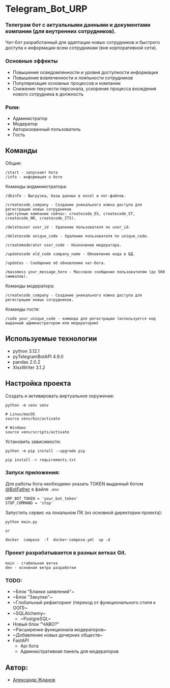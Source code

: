 # Telegram_Bot_URP
### Телеграм бот с актуальными данными и документами компании (для внутренних сотрудников).

Чат-бот разработанный для адаптации новых сотрудников и быстрого доступа к информации всем сотрудникам (вне корпоративной сети).

### Основные эффекты
- Повышение осведомленности и уровня доступности информации
- Повышение вовлеченности и лояльности сотрудников
- Популяризация основных процессов и компании
- Снижение текучести персонала, ускорение процесса вхождения нового сотрудника в должность

### Роли:
- Администратор
- Модератор
- Авторизованный пользователь
- Гость

## Команды
Общие:
```
/start - запускает бота
/info - информация о боте
```

Команды андминистратора:
```
/dbinfo - Выгрузка, базы данных в excel и лог-файлов.
```
```
/createcode_company - Создание уникального ключа доступа для регистрации новых сотрудников 
(доступные компании сейчас: createcode_ES, createcode_ST, createcode_NR, createcode_ITS).
```
```
/deleteuser user_id - Удаление пользователя по user_id.
```
```
/deletecode unique_code - Удаление пользователя по unique_code.
```
```
/createmoderator user_code - Назначение модератора.
```
```
/updatecode old_code company_name - Обновление кода в БД.
```
```
/updates - Сообщение об обновлении чат-бота.
```
```
/massmess your_message_here - Массовое сообщение пользователям (до 500 символов).

```

Команды модератора:
```
/createcode_company - Создание уникального ключа доступа для регистрации новых сотрудников.
```

Команды гостя:
```
/code your_unique_code - команда для регистрации (используется код выданный администратором или модератором)
```


## Используемые технологии
- python 3.12.1
- pyTelegramBotAPI 4.9.0
- pandas 2.0.2
- XlsxWriter 3.1.2

## Настройка проекта

Cоздать и активировать виртуальное окружение:
```
python -m venv venv
```
```
# Linux/macOS
source venv/bin/activate
```
```
# Windows
source venv/scripts/activate
```
Установить зависимости:
```
python -m pip install --upgrade pip
```
```
pip install -r requirements.txt
```

### Запуск приложения:

Для работы бота необходимо указать TOKEN выданный ботом [@BotFather](https://telegram.me/BotFather) в файле `.env`
```
URP_BOT_TOKEN = 'your_bot_token'
STOP_COMMAND = 'stop'
```

Запустить сервис на локальном ПК (из основной директории проекта):
```
python main.py

or

docker  compose  -f  docker-compose.yml  up -d

```

### Проект разрабатывается в разных ветках Git.
```
main - стабильная ветка
dev - основная ветра разработки
```

### TODO:
- ~Блок "Бланки заявлений"~
- ~Блок "Закупки"~
- ~Глобальный рефакторинг (переход от функционального стиля к ООП)~
- ~SQLAlchemy~
    - ~PostgreSQL~
- Новый блок "ЧАВО?"
- ~Расширение функционала модераторов~
- ~Добавление новых дочерних обществ~
- FastAPI
    - Api бота
    - Административная панель для модераторов


## Автор:
- [Александр Жданов ](https://github.com/ZhdanovAM72)
